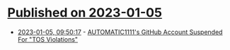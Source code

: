 # [Published on 2023-01-05](index.md)

* [2023-01-05, 09:50:17](https://news.ycombinator.com/item?id=34257818) - [AUTOMATIC1111's GitHub Account Suspended For \"TOS Violations\"](https://github.com/AUTOMATIC1111)
